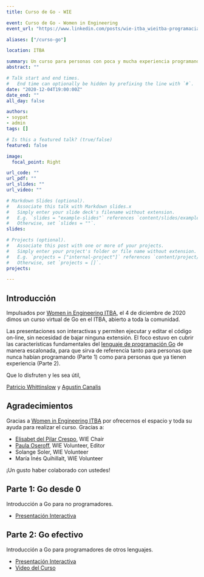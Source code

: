 ```yaml
---
title: Curso de Go - WIE

event: Curso de Go - Women in Engineering
event_url: "https://www.linkedin.com/posts/wie-itba_wieitba-programaciaejn-programming-activity-6738198648540184576-7aT8"

aliases: ["/curso-go"]

location: ITBA

summary: Un curso para personas con poca y mucha experiencia programando hecho por Patricio Whittinslow ([@soypat](https://github.com/soypat)), @acanalis, y [Women in Engineering ITBA](https://www.linkedin.com/company/wie-itba/).
abstract: ""

# Talk start and end times.
#   End time can optionally be hidden by prefixing the line with `#`.
date: "2020-12-04T19:00:00Z"
date_end: ""
all_day: false

authors: 
- soypat
- admin
tags: []

# Is this a featured talk? (true/false)
featured: false

image:
  focal_point: Right

url_code: ""
url_pdf: ""
url_slides: ""
url_video: ""

# Markdown Slides (optional).
#   Associate this talk with Markdown slides.x
#   Simply enter your slide deck's filename without extension.
#   E.g. `slides = "example-slides"` references `content/slides/example-slides.md`.
#   Otherwise, set `slides = ""`.
slides:

# Projects (optional).
#   Associate this post with one or more of your projects.
#   Simply enter your project's folder or file name without extension.
#   E.g. `projects = ["internal-project"]` references `content/project/deep-learning/index.md`.
#   Otherwise, set `projects = []`.
projects:

---
```


## Introducción

Impulsados por [Women in Engineering ITBA](https://www.linkedin.com/company/wie-itba/), el 4 de diciembre de 2020 dimos un curso virtual de Go en el ITBA, abierto a toda la comunidad.

Las presentaciones son interactivas y permiten ejecutar y editar el código on-line, sin necesidad de bajar ninguna extensión. El foco estuvo en cubrir las características fundamentales del [lenguaje de programación Go](https://go.dev) de manera escalonada, para que sirva de referencia tanto para personas que nunca habían programando (Parte 1) como para personas que ya tienen experiencia (Parte 2). 

Que lo disfruten y les sea útil,

[Patricio Whittinslow](https://github.com/soypat) y [Agustin Canalis](https://github.com/acanalis)

## Agradecimientos

Gracias a [Women in Engineering ITBA](https://www.linkedin.com/company/wie-itba/) por ofrecernos el espacio y toda su ayuda para realizar el curso. Gracias a: 

* [Elisabet del Pilar Crespo](https://www.linkedin.com/in/elisabet-del-pilar-crespo/), WIE Chair
* [Paula Oseroff](https://www.linkedin.com/in/paula-oseroff/), WIE Volunteer, Editor
* Solange Soler, WIE Volunteer
* María Inés Quihillalt, WIE Volunteer

¡Un gusto haber colaborado con ustedes!

## Parte 1: Go desde 0

Introducción a Go para no programadores.

* [Presentación Interactiva](go-desde-cero.html)

## Parte 2: Go efectivo 

Introducción a Go para programadores de otros lenguajes.

* [Presentación Interactiva](go-efectivo.html)
* [Video del Curso](https://www.youtube.com/watch?v=YK3z_mjS2JQ) 



